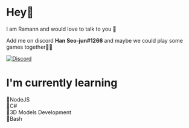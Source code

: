 # Hey👋

I am Ramann and would love to talk to you 💬 <p>
       Add me on  discord <b>Han Seo-jun#1266 </b> and maybe we could play some games together🤷‍♂️</p>
       [![Discord](https://i.imgur.com/69wodaj.png)](https://discordapp.com/users/537230099121045504)<br>

# I'm currently learning

💜NodeJS <br>
💜C# <br>
💜3D Models Development <br>
💜Bash <br>
